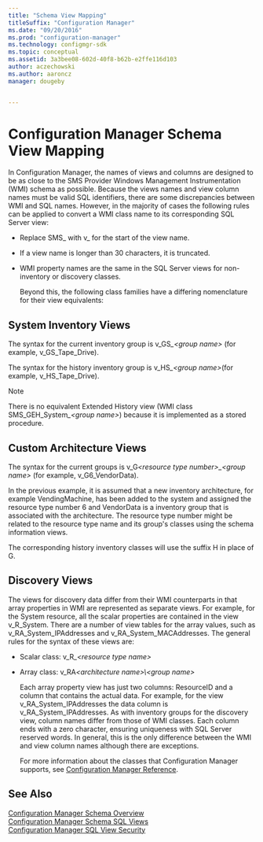 ```yaml
---
title: "Schema View Mapping"
titleSuffix: "Configuration Manager"
ms.date: "09/20/2016"
ms.prod: "configuration-manager"
ms.technology: configmgr-sdk
ms.topic: conceptual
ms.assetid: 3a3bee08-602d-40f8-b62b-e2ffe116d103
author: aczechowski
ms.author: aaroncz
manager: dougeby


---
```

# Configuration Manager Schema View Mapping
In Configuration Manager, the names of views and columns are designed to be as close to the SMS Provider Windows Management Instrumentation (WMI) schema as possible. Because the views names and view column names must be valid SQL identifiers, there are some discrepancies between WMI and SQL names. However, in the majority of cases the following rules can be applied to convert a WMI class name to its corresponding SQL Server view:  

- Replace SMS_ with v_ for the start of the view name.  

- If a view name is longer than 30 characters, it is truncated.  

- WMI property names are the same in the SQL Server views for non-inventory or discovery classes.  

  Beyond this, the following class families have a differing nomenclature for their view equivalents:  

## System Inventory Views  
 The syntax for the current inventory group is v_GS<em>_\<group name></em> (for example, v_GS_Tape_Drive).  

 The syntax for the history inventory group is v_HS<em>_\<group name></em>(for example, v_HS_Tape_Drive).  

> [!NOTE]
>  There is no equivalent Extended History view (WMI class SMS_GEH_System<em>_\<group name></em>) because it is implemented as a stored procedure.  

## Custom Architecture Views  
 The syntax for the current groups is v_G<em>\<resource type number>_\<group name></em> (for example, v_G6_VendorData).  

 In the previous example, it is assumed that a new inventory architecture, for example VendingMachine, has been added to the system and assigned the resource type number 6 and VendorData is a inventory group that is associated with the architecture. The resource type number might be related to the resource type name and its group's classes using the schema information views.  

 The corresponding history inventory classes will use the suffix H in place of G.  

## Discovery Views  
 The views for discovery data differ from their WMI counterparts in that array properties in WMI are represented as separate views. For example, for the System resource, all the scalar properties are contained in the view v_R_System. There are a number of view tables for the array values, such as v_RA_System_IPAddresses and v_RA_System_MACAddresses. The general rules for the syntax of these views are:  

- Scalar class: v_R<em>_\<resource type name></em>  

- Array class: v_RA<em>*\<architecture name>\\*\<group name></em>  

  Each array property view has just two columns: ResourceID and a column that contains the actual data. For example, for the view v_RA_System_IPAddresses the data column is v_RA_System_IPAddresses. As with inventory groups for the discovery view, column names differ from those of WMI classes. Each column ends with a zero character, ensuring uniqueness with SQL Server reserved words. In general, this is the only difference between the WMI and view column names although there are exceptions.  

  For more information about the classes that Configuration Manager supports, see [Configuration Manager Reference](../../../develop/reference/configuration-manager-reference.md).  

## See Also  
 [Configuration Manager Schema Overview](../../../develop/core/understand/configuration-manager-schema-overview.md)   
 [Configuration Manager Schema SQL Views](../../../develop/core/understand/configuration-manager-schema-sql-views.md)   
 [Configuration Manager SQL View Security](../../../develop/core/understand/sql-view-security.md)
